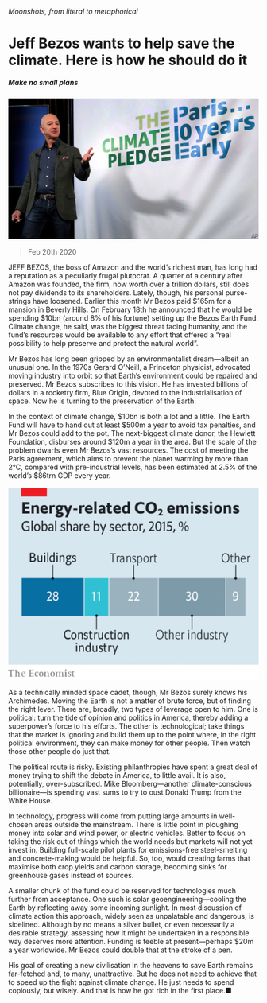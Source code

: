 ###### Moonshots, from literal to metaphorical

# Jeff Bezos wants to help save the climate. Here is how he should do it 

##### Make no small plans 

![image](images/20200222_LDP001.jpg) 

> Feb 20th 2020 

JEFF BEZOS, the boss of Amazon and the world’s richest man, has long had a reputation as a peculiarly frugal plutocrat. A quarter of a century after Amazon was founded, the firm, now worth over a trillion dollars, still does not pay dividends to its shareholders. Lately, though, his personal purse-strings have loosened. Earlier this month Mr Bezos paid $165m for a mansion in Beverly Hills. On February 18th he announced that he would be spending $10bn (around 8% of his fortune) setting up the Bezos Earth Fund. Climate change, he said, was the biggest threat facing humanity, and the fund’s resources would be available to any effort that offered a “real possibility to help preserve and protect the natural world”.

Mr Bezos has long been gripped by an environmentalist dream—albeit an unusual one. In the 1970s Gerard O’Neill, a Princeton physicist, advocated moving industry into orbit so that Earth’s environment could be repaired and preserved. Mr Bezos subscribes to this vision. He has invested billions of dollars in a rocketry firm, Blue Origin, devoted to the industrialisation of space. Now he is turning to the preservation of the Earth.


In the context of climate change, $10bn is both a lot and a little. The Earth Fund will have to hand out at least $500m a year to avoid tax penalties, and Mr Bezos could add to the pot. The next-biggest climate donor, the Hewlett Foundation, disburses around $120m a year in the area. But the scale of the problem dwarfs even Mr Bezos’s vast resources. The cost of meeting the Paris agreement, which aims to prevent the planet warming by more than 2°C, compared with pre-industrial levels, has been estimated at 2.5% of the world’s $86trn GDP every year.

![image](images/20200222_LDC239.png) 


As a technically minded space cadet, though, Mr Bezos surely knows his Archimedes. Moving the Earth is not a matter of brute force, but of finding the right lever. There are, broadly, two types of leverage open to him. One is political: turn the tide of opinion and politics in America, thereby adding a superpower’s force to his efforts. The other is technological; take things that the market is ignoring and build them up to the point where, in the right political environment, they can make money for other people. Then watch those other people do just that.

The political route is risky. Existing philanthropies have spent a great deal of money trying to shift the debate in America, to little avail. It is also, potentially, over-subscribed. Mike Bloomberg—another climate-conscious billionaire—is spending vast sums to try to oust Donald Trump from the White House.

In technology, progress will come from putting large amounts in well-chosen areas outside the mainstream. There is little point in ploughing money into solar and wind power, or electric vehicles. Better to focus on taking the risk out of things which the world needs but markets will not yet invest in. Building full-scale pilot plants for emissions-free steel-smelting and concrete-making would be helpful. So, too, would creating farms that maximise both crop yields and carbon storage, becoming sinks for greenhouse gases instead of sources.

A smaller chunk of the fund could be reserved for technologies much further from acceptance. One such is solar geoengineering—cooling the Earth by reflecting away some incoming sunlight. In most discussion of climate action this approach, widely seen as unpalatable and dangerous, is sidelined. Although by no means a silver bullet, or even necessarily a desirable strategy, assessing how it might be undertaken in a responsible way deserves more attention. Funding is feeble at present—perhaps $20m a year worldwide. Mr Bezos could double that at the stroke of a pen.

His goal of creating a new civilisation in the heavens to save Earth remains far-fetched and, to many, unattractive. But he does not need to achieve that to speed up the fight against climate change. He just needs to spend copiously, but wisely. And that is how he got rich in the first place.■

